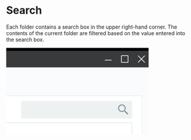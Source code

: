 # Search

Each folder contains a search box in the upper right-hand corner. The contents of the current folder are filtered based on the value entered into the search box.

![search](images\search.png)